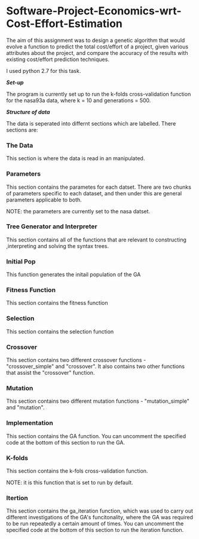 # Software-Project-Economics-wrt-Cost-Effort-Estimation
The aim of this assignment was to design a genetic algorithm that would evolve a function to predict the total cost/effort of a project, given various attributes about the project, and compare the accuracy of the results with existing cost/effort prediction techniques.


I used python 2.7 for this task. 


_________________Set-up_________________

The program is currently set up to run the k-folds cross-validation function for the nasa93a data, where k = 10 and generations = 500.



_________________Structure of data_________________

The data is seperated into differnt sections which are labelled. There sections are:

### The Data ###
This section is where the data is read in an manipulated. 

### Parameters ###
This section contains the parametes for each datset. There are two chunks of parameters specific to each dataset, and then under this are general parameters applicable to both. 

NOTE: the parameters are currently set to the nasa datset.

### Tree Generator and Interpreter ###

This section contains all of the functions that are relevant to constructing ,interpreting and solving the syntax trees. 

### Initial Pop ###

This function generates the initail population of the GA


### Fitness Function ###

This section contains the fitness function


### Selection ###

This section contains the selection function


### Crossover ###

This section contains two different crossover functions - "crossover_simple" and "crossover". It also contains two other functions that assist the "crossover" function.


### Mutation ###

This section contains two different mutation functions - "mutation_simple" and "mutation".


### Implementation ###

This section contains the GA function. You can uncomment the specified code at the bottom of this section to run the GA.


### K-folds ### 

This section contains the k-fols cross-validation function. 

NOTE: it is this function that is set to run by default.


### Itertion ###

This section contains the ga_iteration function, which was used to carry out different investigations of the GA's funcitonality, where the GA was required to be run repeatedly a certain amount of times. You can uncomment the specified code at the bottom of this section to run the iteration function.

